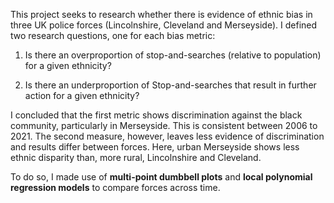 This project seeks to research whether there is evidence of ethnic bias in three UK police forces (Lincolnshire, Cleveland and Merseyside). I defined two research questions, one for each bias metric: 

1. Is there an overproportion of stop-and-searches (relative to population) for a given 
ethnicity? 

2. Is there an underproportion of Stop-and-searches that result in further action for a 
given ethnicity? 

I concluded that the first metric shows discrimination against the black community, 
particularly in Merseyside. This is consistent between 2006 to 2021. 
The second measure, however, leaves less evidence of discrimination and results differ 
between forces. Here, urban Merseyside shows less ethnic disparity than, more rural, 
Lincolnshire and Cleveland.  

To do so, I made use of  **multi-point dumbbell plots** and **local polynomial regression models** to compare forces across time.
